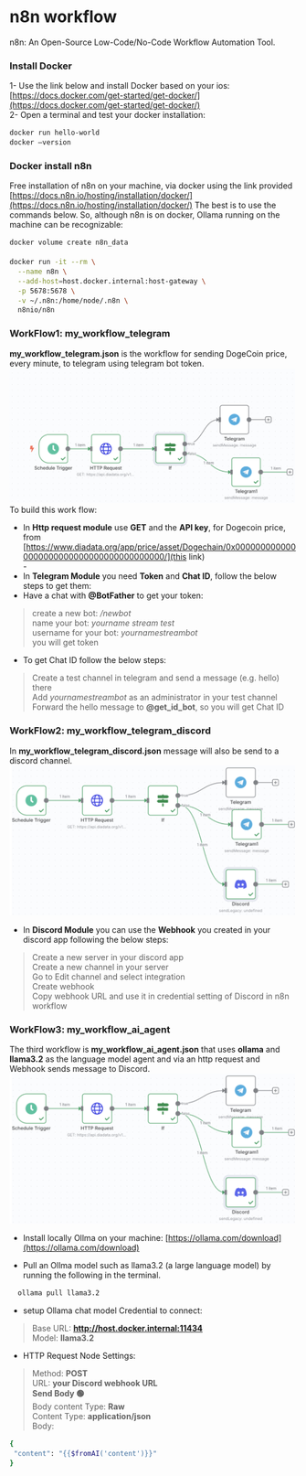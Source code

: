 # n8n workflow
n8n: An Open-Source Low-Code/No-Code Workflow Automation Tool.

### Install Docker
1- Use the link below and install Docker based on your ios:[https://docs.docker.com/get-started/get-docker/](https://docs.docker.com/get-started/get-docker/) <br>
2- Open a terminal and test your docker installation: <br>
 ``` bash
docker run hello-world
docker –version
```
### Docker install n8n 
Free installation of n8n on your machine, via docker using the link provided [https://docs.n8n.io/hosting/installation/docker/](https://docs.n8n.io/hosting/installation/docker/)
The best is to use the commands below. So, although n8n is on docker, Ollama running on the machine can be recognizable: <br>
```bash
docker volume create n8n_data

docker run -it --rm \
  --name n8n \
  --add-host=host.docker.internal:host-gateway \
  -p 5678:5678 \
  -v ~/.n8n:/home/node/.n8n \
  n8nio/n8n
```
### WorkFlow1: my_workflow_telegram
**my_workflow_telegram.json** is the workflow for sending DogeCoin price, every minute, to telegram using telegram bot token.<br>
<img src="images/workflow1.png" alt="Description" width="500"/>
To build this work flow:<br>
- In **Http request module** use **GET**  and the  **API key**, for Dogecoin price, from [https://www.diadata.org/app/price/asset/Dogechain/0x0000000000000000000000000000000000000000/](this link)<br>-
- In **Telegram Module** you need **Token** and **Chat ID**, follow the below steps to get them:
-  Have a chat with **@BotFather** to get your token:<br>
> create a new bot: */newbot* <br>
> name your bot: *yourname stream test* <br>
> username for your bot: *yournamestreambot* <br>
> you will get token <br>
-  To get Chat ID follow the below steps:
> Create a test channel in telegram and send a message (e.g. hello) there <br>
> Add *yournamestreambot* as an administrator in your  test channel <br>
> Forward the hello message to **@get_id_bot**, so you will get Chat ID <br>

### WorkFlow2: my_workflow_telegram_discord
In **my_workflow_telegram_discord.json** message will also be send to a discord channel.
<img src="images/workflow2.png" alt="Description" width="500"/> <br>
- In **Discord Module** you can use the **Webhook** you created in your discord app following the below steps: <br>
> Create a new server in your discord app <br>
> Create a new channel in your server <br>
> Go to Edit channel and select integration <br>
> Create webhook <br>
> Copy webhook URL and use it in credential setting of Discord in n8n workflow<br>

### WorkFlow3: my_workflow_ai_agent
The third workflow is **my_workflow_ai_agent.json** that uses **ollama** and **llama3.2** as the language model agent and via an http request and Webhook sends message to Discord. <br>
<img src="images/workflow2.png" alt="Description" width="500"/> <br>

- Install locally Ollma on your machine: [https://ollama.com/download](https://ollama.com/download) <br>

- Pull an Ollma model such as llama3.2 (a large language model) by running the following in the terminal.
```bash
  ollama pull llama3.2
```
- setup Ollama chat model Credential to connect: <br>
> Base URL: **http://host.docker.internal:11434** <br>
> Model:   **llama3.2** <br>
-  HTTP Request Node Settings: <br>
> Method: **POST** <br>
> URL: **your Discord webhook URL** <br>
> **Send Body 🟢** <br>
> Body content Type: **Raw** <br>
> Content Type: **application/json** <br>
> Body: <br>
```bash
{
 "content": "{{$fromAI('content')}}"
}
```










